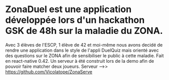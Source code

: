 # ZonaDuel est une application développée lors d'un hackathon GSK de 48h sur la maladie du ZONA. 
Avec 3 élèves de l'ESCP, 1 élève de 42 et moi-même nous avons decidé de rendre une application dans le style de l'appli DuelQuiz mais orienté avec des questions sur le ZONA afin de sensibiliser le public à cette maladie.
Fait en react-native 0.42. Un serveur à été construit lors de la demo afin de pouvoir faire matcher deux joueurs.
Serveur -->> https://github.com/Vicolatope/ZonaServe
